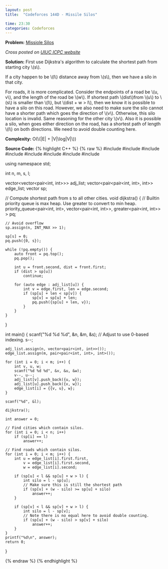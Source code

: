 ```yaml
---
layout: post
title:  "Codeforces 144D - Missile Silos"

time: 23:30
categories: Codeforces
---
```


**Problem:** [Missiole Silos](http://codeforces.com/problemset/problem/144/D)


*Cross posted on [UIUC ICPC website](http://icpc.cs.illinois.edu/)*

**Solution:**
First use Dijkstra's algorithm to calculate the shortest path from starting 
city \\(s\\).

If a city happen to be \\(l\\) distance away from \\(s\\), then we have a silo
in that city.

For roads, it is more complicated. Consider the endpoints of a road be
\\(u, v\\), and the length of the road be \\(w\\).
If shortest path \\(dist\\)from \\(u\\) to \\(s\\) is smaller than 
\\(l\\), but \\(dist + w > l\\), then we know it is possible to have a silo
on this road. However, we also need to make sure the silo cannot have a 
shorter path which goes the direction of \\(v\\). Otherwise, this silo location
is invalid. Same reasoning for the other city \\(v\\). Also it is possible
a silo, when goes either direction on the road, has a shortest path of length
\\(l\\) on both directions. We need to avoid double counting here.

**Complexity:** O(\\(\|E\| + \|V\|\log\|V\|\\))

**Source Code:**
{% highlight C++ %}
{% raw %}
#include <iostream>
#include <algorithm>
#include <cstdio>
#include <vector>
#include <functional>
#include <queue>
#include <utility>
#include <climits>

using namespace std;

int n, m, s, l;

vector<vector<pair<int, int>>> adj_list;
vector<pair<pair<int, int>, int>> edge_list;
vector<int> sp;

// Compute shortest path from s to all other cities.
void dijkstra() {
    // Builtin priority queue is max heap. Use greater to convert to min heap.
    priority_queue<pair<int, int>, 
                   vector<pair<int, int>>, 
                   greater<pair<int, int>>
                  > pq;

    // Avoid overflow
    sp.assign(n, INT_MAX >> 1);

    sp[s] = 0;
    pq.push({0, s});

    while (!pq.empty()) {
        auto front = pq.top();
        pq.pop();

        int u = front.second, dist = front.first;
        if (dist > sp[u])
            continue;

        for (auto edge : adj_list[u]) {
            int v = edge.first, len = edge.second;
            if (sp[u] + len < sp[v]) {
                sp[v] = sp[u] + len;
                pq.push({sp[u] + len, v});
            }
        }
    }
}

int main() {
    scanf("%d %d %d", &n, &m, &s);
    // Adjust to use 0-based indexing.
    s--;

    adj_list.assign(n, vector<pair<int, int>>());
    edge_list.assign(m, pair<pair<int, int>, int>());

    for (int i = 0; i < m; i++) {
        int v, u, w;
        scanf("%d %d %d", &v, &u, &w);
        v--, u--;
        adj_list[v].push_back({u, w});
        adj_list[u].push_back({v, w});
        edge_list[i] = {{v, u}, w};
    }

    scanf("%d", &l);

    dijkstra();

    int answer = 0;

    // Find cities which contain silos.
    for (int i = 0; i < n; i++)
        if (sp[i] == l)
            answer++;

    // Find roads which contain silos.
    for (int i = 0; i < m; i++) {
        int u = edge_list[i].first.first, 
            v = edge_list[i].first.second,
            w = edge_list[i].second;

        if (sp[u] < l && sp[u] + w > l) {
            int silo = l - sp[u];  
            // Make sure this is still the shortest path
            if (sp[v] + (w - silo) >= sp[u] + silo)
                answer++;
        }

        if (sp[v] < l && sp[v] + w > l) {
            int silo = l - sp[v];  
            // Note there is no equal here to avoid double counting.
            if (sp[u] + (w - silo) > sp[v] + silo)
                answer++;
        }
    }
    printf("%d\n", answer);
    return 0;
}

{% endraw %}
{% endhighlight %}
